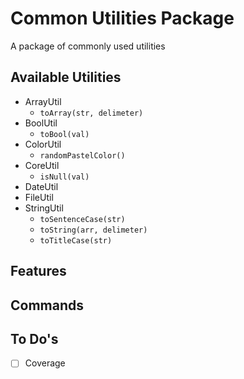 # Common Utilities Package
A package of commonly used utilities

## Available Utilities

- ArrayUtil
  - `toArray(str, delimeter)`
- BoolUtil
  - `toBool(val)`
- ColorUtil
  - `randomPastelColor()`
- CoreUtil
  - `isNull(val)`
- DateUtil
- FileUtil
- StringUtil
  - `toSentenceCase(str)`
  - `toString(arr, delimeter)`
  - `toTitleCase(str)`

<!-- https://github.com/Travelport-Ukraine/npm-module-boilerplate -->
<!-- https://github.com/krasimir/webpack-library-starter -->

## Features

## Commands

## To Do's
- [ ] Coverage
